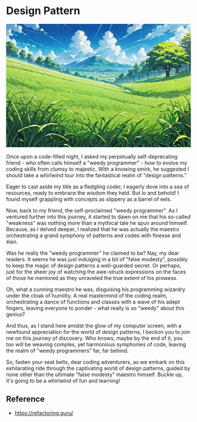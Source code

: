 # Design Pattern

<img src="/thumbnail.png" alt="thumbnail">

Once upon a code-filled night, I asked my perpetually self-deprecating friend - who often calls himself a "weedy programmer" - how to evolve my coding skills from clumsy to majestic. With a knowing smirk, he suggested I should take a whirlwind tour into the fantastical realm of "design patterns."

Eager to cast aside my title as a fledgling coder, I eagerly dove into a sea of resources, ready to embrace the wisdom they held. But lo and behold! I found myself grappling with concepts as slippery as a barrel of eels.

Now, back to my friend, the self-proclaimed "weedy programmer". As I ventured further into this journey, it started to dawn on me that his so-called "weakness" was nothing more than a mythical tale he spun around himself. Because, as I delved deeper, I realized that he was actually the maestro orchestrating a grand symphony of patterns and codes with finesse and élan.

Was he really the "weedy programmer" he claimed to be? Nay, my dear readers. It seems he was just indulging in a bit of "false modesty", possibly to keep the magic of design patterns a well-guarded secret. Or perhaps, just for the sheer joy of watching the awe-struck expressions on the faces of those he mentored as they unraveled the true extent of his prowess.

Oh, what a cunning maestro he was, disguising his programming wizardry under the cloak of humility. A real mastermind of the coding realm, orchestrating a dance of functions and classes with a wave of his adept fingers, leaving everyone to ponder - what really is so "weedy" about this genius?

And thus, as I stand here amidst the glow of my computer screen, with a newfound appreciation for the world of design patterns, I beckon you to join me on this journey of discovery. Who knows, maybe by the end of it, you too will be weaving complex, yet harmonious symphonies of code, leaving the realm of "weedy programmers" far, far behind.

So, fasten your seat belts, dear coding adventurers, as we embark on this exhilarating ride through the captivating world of design patterns, guided by none other than the ultimate "false modesty" maestro himself. Buckle up, it's going to be a whirlwind of fun and learning!


## Reference
- https://refactoring.guru/
